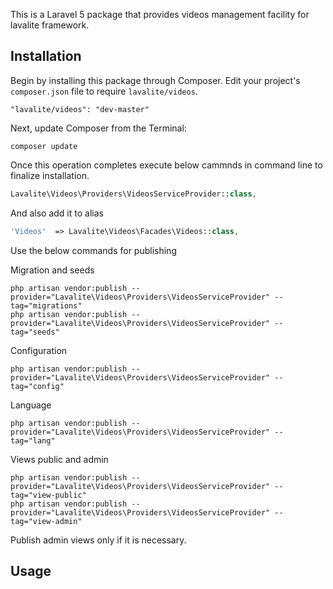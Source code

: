 This is a Laravel 5 package that provides videos management facility for lavalite framework.

## Installation

Begin by installing this package through Composer. Edit your project's `composer.json` file to require `lavalite/videos`.

    "lavalite/videos": "dev-master"

Next, update Composer from the Terminal:

    composer update

Once this operation completes execute below cammnds in command line to finalize installation.

```php
Lavalite\Videos\Providers\VideosServiceProvider::class,

```

And also add it to alias

```php
'Videos'  => Lavalite\Videos\Facades\Videos::class,
```

Use the below commands for publishing

Migration and seeds

    php artisan vendor:publish --provider="Lavalite\Videos\Providers\VideosServiceProvider" --tag="migrations"
    php artisan vendor:publish --provider="Lavalite\Videos\Providers\VideosServiceProvider" --tag="seeds"

Configuration

    php artisan vendor:publish --provider="Lavalite\Videos\Providers\VideosServiceProvider" --tag="config"

Language

    php artisan vendor:publish --provider="Lavalite\Videos\Providers\VideosServiceProvider" --tag="lang"

Views public and admin

    php artisan vendor:publish --provider="Lavalite\Videos\Providers\VideosServiceProvider" --tag="view-public"
    php artisan vendor:publish --provider="Lavalite\Videos\Providers\VideosServiceProvider" --tag="view-admin"

Publish admin views only if it is necessary.

## Usage


